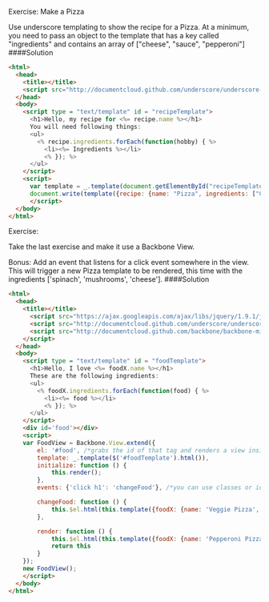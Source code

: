 Exercise: Make a Pizza

Use underscore templating to show the recipe for a Pizza. At a minimum, you need to pass an object to the template that has a key called "ingredients" and contains an array of ["cheese", "sauce", "pepperoni"]
####Solution
```html
<html>
  <head>
    <title></title>
    <script src="http://documentcloud.github.com/underscore/underscore-min.js"></script>
  </head>
  <body>
    <script type = "text/template" id = "recipeTemplate">
      <h1>Hello, my recipe for <%= recipe.name %></h1>
      You will need following things:
      <ul>
        <% recipe.ingredients.forEach(function(hobby) { %>
          <li><%= Ingredients %></li>
          <% }); %>
      </ul>
    </script>
    <script>
      var template = _.template(document.getElementById("recipeTemplate").innerHTML);
      document.write(template({recipe: {name: "Pizza", ingredients: ["Cheese", "Sauce", "Pepperoni"]}}));
      </script>
  </body>
</html>
```

Exercise:

Take the last exercise and make it use a Backbone View.

Bonus: Add an event that listens for a click event somewhere in the view.
This will trigger a new Pizza template to be rendered, this time with the ingredients ['spinach', 'mushrooms', 'cheese'].
####Solution
```html
<html>
  <head>
    <title></title>
      <script src="https://ajax.googleapis.com/ajax/libs/jquery/1.9.1/jquery.min.js"></script>
      <script src="http://documentcloud.github.com/underscore/underscore-min.js"></script>
      <script src="http://documentcloud.github.com/backbone/backbone-min.js"></script>
    </script>
  </head>
  <body>
    <script type = "text/template" id = "foodTemplate">
      <h1>Hello, I love <%= foodX.name %></h1>
      These are the following ingredients:
      <ul>
        <% foodX.ingredients.forEach(function(food) { %>
          <li><%= food %></li>
          <% }); %>
      </ul>
    </script>
    <div id='food'></div>
    <script>
    var FoodView = Backbone.View.extend({
        el: '#food', /*grabs the id of that tag and renders a view inside that tag*/
        template: _.template($('#foodTemplate').html()),
        initialize: function () {
            this.render();
        },
        events: {'click h1': 'changeFood'}, /*you can use classes or ids in place of h1 tag*/

        changeFood: function () {
            this.$el.html(this.template({foodX: {name: 'Veggie Pizza', ingredients: ['spinach', 'mushrooms', 'cheese']}}));
        },

        render: function () {
            this.$el.html(this.template({foodX: {name: 'Pepperoni Pizza', ingredients: ["cheese", "sauce", "pepperoni"]}}));
            return this
        }
    });
    new FoodView();
    </script>
  </body>
</html>
```
